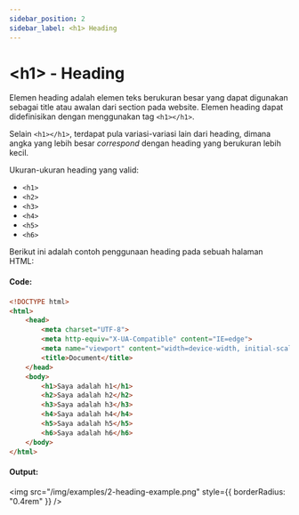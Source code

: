 ```yaml
---
sidebar_position: 2
sidebar_label: <h1> Heading
---
```


# &lt;h1&gt; - Heading
Elemen heading adalah elemen teks berukuran besar yang dapat digunakan sebagai title atau awalan dari section pada website. Elemen heading dapat didefinisikan dengan menggunakan tag `<h1></h1>`.

Selain `<h1></h1>`, terdapat pula variasi-variasi lain dari heading, dimana angka yang lebih besar *correspond* dengan heading yang berukuran lebih kecil.

Ukuran-ukuran heading yang valid:
- `<h1>`
- `<h2>`
- `<h3>`
- `<h4>`
- `<h5>`
- `<h6>`

Berikut ini adalah contoh penggunaan heading pada sebuah halaman HTML:

#### Code:
```html
<!DOCTYPE html>
<html>
    <head>
        <meta charset="UTF-8">
        <meta http-equiv="X-UA-Compatible" content="IE=edge">
        <meta name="viewport" content="width=device-width, initial-scale=1.0">
        <title>Document</title>
    </head>
    <body>
        <h1>Saya adalah h1</h1>
        <h2>Saya adalah h2</h2>
        <h3>Saya adalah h3</h3>
        <h4>Saya adalah h4</h4>
        <h5>Saya adalah h5</h5>
        <h6>Saya adalah h6</h6>
    </body>
</html>
```

#### Output:
<img src="/img/examples/2-heading-example.png" style={{ borderRadius: "0.4rem" }} />

